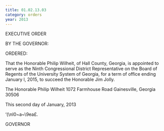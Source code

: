 ```yaml
---
title: 01.02.13.03
category: orders
year: 2013
---
```

 

EXECUTIVE ORDER

BY THE GOVERNOR:

ORDERED:

That the Honorable Philip Wilheit, of Hall County, Georgia, is
appointed to serve as the Ninth Congressional District
Representative on the Board of Regents of the University System of
Georgia, for a term of office ending January l, 2015, to succeed the
Honorable Jim Jolly.

The Honorable Philip Wilheit
1072 Farmhouse Road
Gainesville, Georgia 30506

This second day of January, 2013

‘(\nI0~a~\9ea£.

GOVERNOR


